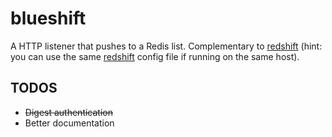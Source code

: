 # blueshift
A HTTP listener that pushes to a Redis list. Complementary to [redshift](https://github.com/andrew-sledge/redshift)
(hint: you can use the same [redshift](https://github.com/andrew-sledge/redshift) config file if running on the same host).

## TODOS
* ~~Digest authentication~~
* Better documentation

